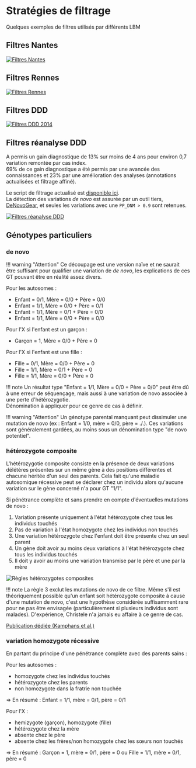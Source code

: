 # Stratégies de filtrage

Quelques exemples de filtres utilisés par différents LBM

## Filtres Nantes

[![Filtres Nantes](/images/filters_nantes.png)](/images/filters_nantes.png)

## Filtres Rennes

[![Filtres Rennes](/images/filters_rennes.png)](/images/filters_rennes.png)

## Filtres DDD

[![Filtres DDD 2014](/images/ddd.jpg)](/images/ddd.jpg)

## Filtres réanalyse DDD

A permis un gain diagnostique de 13% sur moins de 4 ans pour environ 0,7 variation remontée par cas index.\
69% de ce gain diagnostique a été permis par une avancée des connaissances et 23% par une amélioration des analyses (annotations actualisées et filtrage affiné).

Le script de filtrage actualisé est [disponible ici](https://github.com/jeremymcrae/clinical-filter).\
La détection des variations *de novo* est assurée par un outil tiers, [DeNovoGear](https://github.com/ultimatesource/denovogear), et seules les variations avec une `PP_DNM > 0.9` sont retenues.

[![Filtres réanalyse DDD](/images/dddrean.png)](/images/dddrean.png)

## Génotypes particuliers

### de novo

!!! warning "Attention"
    Ce découpage est une version naïve et ne saurait être suffisant pour qualifier une variation de *de novo*, les explications de ces GT pouvant être en réalité assez divers.

Pour les autosomes :

- Enfant = 0/1, Mère = 0/0 + Père = 0/0
- Enfant = 1/1, Mère = 0/0 + Père = 0/1
- Enfant = 1/1, Mère = 0/1 + Père = 0/0
- Enfant = 1/1, Mère = 0/0 + Père = 0/0

Pour l'X si l'enfant est un garçon :

- Garçon = 1, Mère = 0/0 + Père = 0

Pour l'X si l'enfant est une fille :

- Fille = 0/1, Mère = 0/0 + Père = 0
- Fille = 1/1, Mère = 0/1 + Père = 0
- Fille = 1/1, Mère = 0/0 + Père = 0

!!! note
    Un résultat type "Enfant = 1/1, Mère = 0/0 + Père = 0/0" peut être dû à une erreur de séquençage, mais aussi à une variation de novo associée à une perte d'hétérozygotie.\
    Dénomination à appliquer pour ce genre de cas à définir.

!!! warning "Attention"
    Un génotype parental manquant peut dissimuler une mutation de novo (ex : Enfant = 1/0, mère = 0/0, père = ./.). Ces variations sont généralement gardées, au moins sous un dénomination type "de novo potentiel".

### hétérozygote composite

L'hétérozygotie composite consiste en la présence de deux variations délétères présentes sur un même gène à des positions différentes et chacune héritée d'un seul des parents. Cela fait qu'une maladie autosomique récessive peut se déclarer chez un individu alors qu'aucune variation sur le gène concerné n'a pour GT "1/1".

Si pénétrance complète et sans prendre en compte d'éventuelles mutations de novo :

1. Variation présente uniquement à l'état hétérozygote chez tous les individus touchés
2. Pas de variation à l'état homozygote chez les individus non touchés
3. Une variation hétérozygote chez l'enfant doit être présente chez un seul parent
4. Un gène doit avoir au moins deux variations à l'état hétérozygote chez tous les individus touchés
5. Il doit y avoir au moins une variation transmise par le père et une par la mère

![Règles hétérozygotes composites](/images/het_comp_rules.jpg)

!!! note
    La règle 3 exclut les mutations de novo de ce filtre. Même s'il  est théoriquement possible qu'un enfant soit hétérozygote composite à cause d'une mutation de novo, c'est une hypothèse considérée suffisamment rare pour ne pas être envisagée (particulièrement si plusieurs individus sont malades).
    D'expérience, Christele n'a jamais eu affaire à ce genre de cas.

[Publication dédiée (Kamphans et al.)](https://journals.plos.org/plosone/article/file?id=10.1371/journal.pone.0070151&type=printable)

### variation homozygote récessive

En partant du principe d'une pénétrance complète avec des parents sains :

Pour les autosomes :

- homozygote chez les individus touchés
- hétérozygote chez les parents
- non homozygote dans la fratrie non touchée

⇒ En résumé : Enfant = 1/1, mère = 0/1, père = 0/1

Pour l'X :

- hemizygote (garçon), homozygote (fille)
- hétérozygote chez la mère
- absente chez le père
- absente chez les frères/non homozygote chez les sœurs non touchés

⇒ En résumé : Garçon = 1, mère = 0/1, père = 0 ou Fille = 1/1, mère = 0/1, père = 0
